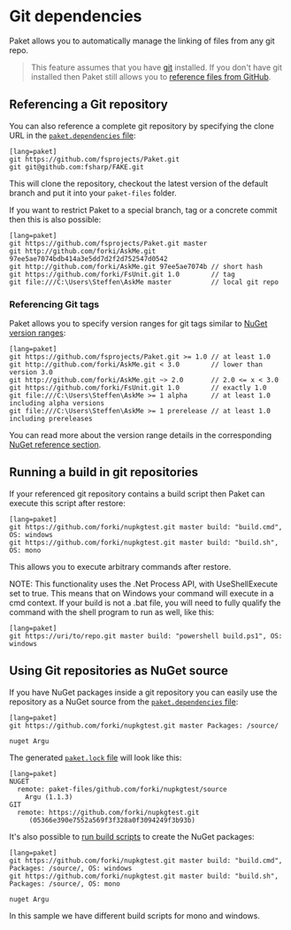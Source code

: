 # Git dependencies

Paket allows you to automatically manage the linking of files from any git repo.

<blockquote>This feature assumes that you have <a href="https://git-scm.com/">git</a> installed.
If you don't have git installed then Paket still allows you to <a href="github-dependencies.html">reference files from GitHub</a>.</blockquote>

## Referencing a Git repository

You can also reference a complete git repository by specifying the clone URL in the [`paket.dependencies` file](dependencies-file.html):

    [lang=paket]
    git https://github.com/fsprojects/Paket.git
    git git@github.com:fsharp/FAKE.git

This will clone the repository, checkout the latest version of the default branch and put it into your `paket-files` folder.

If you want to restrict Paket to a special branch, tag or a concrete commit then this is also possible:

    [lang=paket]
    git https://github.com/fsprojects/Paket.git master
    git http://github.com/forki/AskMe.git 97ee5ae7074bdb414a3e5dd7d2f2d752547d0542
    git http://github.com/forki/AskMe.git 97ee5ae7074b // short hash
    git https://github.com/forki/FsUnit.git 1.0        // tag
    git file:///C:\Users\Steffen\AskMe master          // local git repo

### Referencing Git tags

Paket allows you to specify version ranges for git tags similar to [NuGet version ranges](nuget-dependencies.html#Version-constraints):

    [lang=paket]
    git https://github.com/fsprojects/Paket.git >= 1.0 // at least 1.0
    git http://github.com/forki/AskMe.git < 3.0        // lower than version 3.0
    git http://github.com/forki/AskMe.git ~> 2.0       // 2.0 <= x < 3.0
    git https://github.com/forki/FsUnit.git 1.0        // exactly 1.0
    git file:///C:\Users\Steffen\AskMe >= 1 alpha      // at least 1.0 including alpha versions
    git file:///C:\Users\Steffen\AskMe >= 1 prerelease // at least 1.0 including prereleases

You can read more about the version range details in the corresponding [NuGet reference section](nuget-dependencies.html#Version-constraints).

## Running a build in git repositories

If your referenced git repository contains a build script then Paket can execute this script after restore:

    [lang=paket]
    git https://github.com/forki/nupkgtest.git master build: "build.cmd", OS: windows
    git https://github.com/forki/nupkgtest.git master build: "build.sh", OS: mono

This allows you to execute arbitrary commands after restore.

NOTE: This functionality uses the .Net Process API, with UseShellExecute set to true.  This means that on Windows your command will execute in a cmd context. If your build is not a .bat file, you will need to fully qualify the command with the shell program to run as well, like this:
    
    [lang=paket]
    git https://uri/to/repo.git master build: "powershell build.ps1", OS: windows

## Using Git repositories as NuGet source

If you have NuGet packages inside a git repository you can easily use the repository as a NuGet source from the [`paket.dependencies` file](dependencies-file.html):

    [lang=paket]
    git https://github.com/forki/nupkgtest.git master Packages: /source/

    nuget Argu

The generated [`paket.lock` file](lock-file.html) will look like this:

    [lang=paket]
    NUGET
      remote: paket-files/github.com/forki/nupkgtest/source
        Argu (1.1.3)
    GIT
      remote: https://github.com/forki/nupkgtest.git
         (05366e390e7552a569f3f328a0f3094249f3b93b)

It's also possible to [run build scripts](git-dependencies.html#Running-a-build-in-git-repositories) to create the NuGet packages:

    [lang=paket]
    git https://github.com/forki/nupkgtest.git master build: "build.cmd", Packages: /source/, OS: windows
    git https://github.com/forki/nupkgtest.git master build: "build.sh", Packages: /source/, OS: mono

    nuget Argu

In this sample we have different build scripts for mono and windows.
